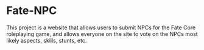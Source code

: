 # Fate-NPC

This project is a website that allows users to submit NPCs for the Fate Core
roleplaying game, and allows everyone on the site to vote on the NPCs most 
likely aspects, skills, stunts, etc.
